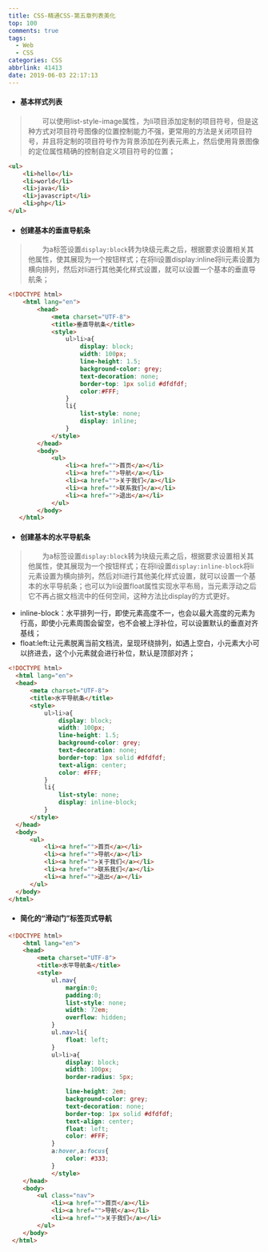 ```yaml
---
title: CSS-精通CSS-第五章列表美化
top: 100
comments: true
tags:
  - Web
  - CSS
categories: CSS
abbrlink: 41413
date: 2019-06-03 22:17:13
---
```

<!--![](https://source.unsplash.com/random/800x200)-->
<!--&emsp;-->

- #### 基本样式列表
>&emsp;&emsp;可以使用list-style-image属性，为li项目添加定制的项目符号，但是这种方式对项目符号图像的位置控制能力不强，更常用的方法是关闭项目符号，并且将定制的项目符号作为背景添加在列表元素上，然后使用背景图像的定位属性精确的控制自定义项目符号的位置；
<!-- more -->
```html
<ul>
    <li>hello</li>
    <li>world</li>
    <li>java</li>
    <li>javascript</li>
    <li>php</li>
</ul>
```
- #### 创建基本的垂直导航条
>&emsp;&emsp;为a标签设置`display:block`转为块级元素之后，根据要求设置相关其他属性，使其展现为一个按钮样式；在将li设置display:inline将li元素设置为横向排列，然后对li进行其他美化样式设置，就可以设置一个基本的垂直导航条；
```html
<!DOCTYPE html>
    <html lang="en">
        <head>
            <meta charset="UTF-8">
            <title>垂直导航条</title>
            <style>
                ul>li>a{
                    display: block;
                    width: 100px;
                    line-height: 1.5;
                    background-color: grey;
                    text-decoration: none;
                    border-top: 1px solid #dfdfdf;
                    color:#FFF;
                }
                li{
                    list-style: none;
                    display: inline;
                }
            </style>
        </head>
        <body>
            <ul>
                <li><a href="">首页</a></li>
                <li><a href="">导航</a></li>
                <li><a href="">关于我们</a></li>
                <li><a href="">联系我们</a></li>
                <li><a href="">退出</a></li>
            </ul>
        </body>
   </html>
```
- #### 创建基本的水平导航条
>&emsp;&emsp;为a标签设置`display:block`转为块级元素之后，根据要求设置相关其他属性，使其展现为一个按钮样式；在将li设置`display:inline-block`将li元素设置为横向排列，然后对li进行其他美化样式设置，就可以设置一个基本的水平导航条；也可以为li设置float属性实现水平布局，当元素浮动之后它不再占据文档流中的任何空间，这种方法比display的方式更好。

   - inline-block：水平排列一行，即使元素高度不一，也会以最大高度的元素为行高，即使小元素周围会留空，也不会被上浮补位，可以设置默认的垂直对齐基线；
   - float:left:让元素脱离当前文档流，呈现环绕排列，如遇上空白，小元素大小可以挤进去，这个小元素就会进行补位，默认是顶部对齐；
```html
<!DOCTYPE html>
  <html lang="en">
  <head>
      <meta charset="UTF-8">
      <title>水平导航条</title>
      <style>
          ul>li>a{
              display: block;
              width: 100px;
              line-height: 1.5;
              background-color: grey;
              text-decoration: none;
              border-top: 1px solid #dfdfdf;
              text-align: center;
              color: #FFF;
          }
          li{
              list-style: none;
              display: inline-block;
          }
      </style>
  </head>
  <body>
      <ul>
          <li><a href="">首页</a></li>
          <li><a href="">导航</a></li>
          <li><a href="">关于我们</a></li>
          <li><a href="">联系我们</a></li>
          <li><a href="">退出</a></li>
      </ul>
  </body>
</html> 
```
- #### 简化的“滑动门”标签页式导航
```html
<!DOCTYPE html>
    <html lang="en">
    <head>
        <meta charset="UTF-8">
        <title>水平导航条</title>
        <style>
            ul.nav{
                margin:0;
                padding:0;
                list-style: none;
                width: 72em;
                overflow: hidden;
            }
            ul.nav>li{
                float: left;
            }
            ul>li>a{
                display: block;
                width: 100px;
                border-radius: 5px;

                line-height: 2em;
                background-color: grey;
                text-decoration: none;
                border-top: 1px solid #dfdfdf;
                text-align: center;
                float: left;
                color: #FFF;
            }
            a:hover,a:focus{
                color: #333;
            }
            </style>
    </head>
    <body>
        <ul class="nav">
            <li><a href="">首页</a></li>
            <li><a href="">导航</a></li>
            <li><a href="">关于我们</a></li>
        </ul>
    </body>
 </html>
```
